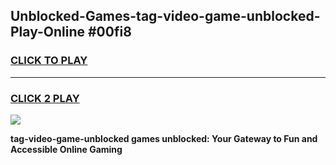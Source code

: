
## Unblocked-Games-tag-video-game-unblocked-Play-Online #00fi8
<h3>
<a href="https://news.freeplayer.one?title=tag-video-game-unblocked&ref=3">CLICK TO PLAY</a></h3>
<hr>

<h3>
<a href="https://news.freeplayer.one?title=tag-video-game-unblocked&ref=3">CLICK 2 PLAY</a>
  
</h3>

<a href="https://news.freeplayer.one?title=tag-video-game-unblocked&ref=3"><img src="https://clearcache.store/games.png"></a>


**tag-video-game-unblocked games unblocked: Your Gateway to Fun and Accessible Online Gaming**
